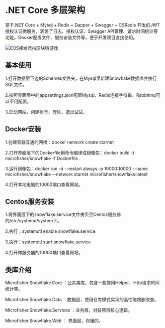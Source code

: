 
# .NET Core 多层架构
基于.NET Core + Mysql + Redis + Dapper + Swagger + CSRedis 开发的JWT授权认证微服务，涵盖了日志、授权认证、Swagger API管理、请求时间统计等功能，Docker配置文件、服务安装文件等，便于开发项目直接使用。

![EOS接龙竞拍区块链游戏](
https://raw.githubusercontent.com/microfisher/NETCore-Multilayer-Framework/master/snapshot.png)

## 基本使用

1.打开数据层下边的Schemes文件夹，在Mysql里新建Snowflake数据库并执行SQL文件。

2.按照界面层中的appsettings.json配置Mysql、Redis连接字符串，Rabbitmq可以不用配置。

3.启动网站，创建账号、登陆、退出试试。

## Docker安装

1.创建容器互通的网桥：docker network create starnet

2.打开界面层下的Dockerfile用命令编译成镜像包：docker build -t microfisher/snowflake -f Dockerfile .

3.运行镜像包：docker run -d --restart always -p 10000:10000 --name microfisher/snowflake --network starnet  microfisher/snowflake:latest

4.打开本地电脑的10000端口查看网站。

## Centos服务安装

1.将界面层下的snowflake.service文件拷贝至Centos服务器的/etc/systemd/system下。

2.执行：systemctl enable snowflake.service

3.执行：systemctl start snowflake.service

4.打开你服务器的10000端口查看网站。

## 类库介绍

Microfisher.Snowflake.Core ：公共类库，包含一些常用Helper、Http请求时间统计等。

Microfisher.Snowflake.Data ：数据层，使用仓库模式实现的高性能增删改查。

Microfisher.Snowflake.Services ：业务层，封装项目核心逻辑。

Microfisher.Snowflake.Web ： 界面层，你懂的。
